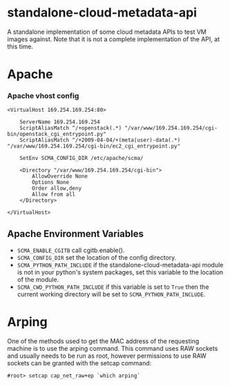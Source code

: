 # standalone-cloud-metadata-api

A standalone implementation of some cloud metadata APIs to test VM images against.
Note that it is not a complete implementation of the API, at this time.



# Apache

### Apache vhost config

    <VirtualHost 169.254.169.254:80>

        ServerName 169.254.169.254
        ScriptAliasMatch ^/+openstack(.*) "/var/www/169.254.169.254/cgi-bin/openstack_cgi_entrypoint.py"
        ScriptAliasMatch ^/+2009-04-04/+(meta|user)-data(.*) "/var/www/169.254.169.254/cgi-bin/ec2_cgi_entrypoint.py"

        SetEnv SCMA_CONFIG_DIR /etc/apache/scma/

        <Directory "/var/www/169.254.169.254/cgi-bin">
            AllowOverride None
            Options None
            Order allow,deny
            Allow from all
        </Directory>

    </VirtualHost>

## Apache Environment Variables

* `SCMA_ENABLE_CGITB` call cgitb.enable().
* `SCMA_CONFIG_DIR` set the location of the config directory.
* `SCMA_PYTHON_PATH_INCLUDE` if the standalone-cloud-metadata-api module is not in your python's system packages, set this variable to the location of the module.
* `SCMA_CWD_PYTHON_PATH_INCLUDE` if this variable is set to `True` then the current working directory will be set to `SCMA_PYTHON_PATH_INCLUDE`.

# Arping

One of the methods used to get the MAC address of the requesting machine is to use the arping command.
This command uses RAW sockets and usually needs to be run as root, however permissions to use RAW sockets can be granted with the setcap command:

    #root> setcap cap_net_raw+ep `which arping`